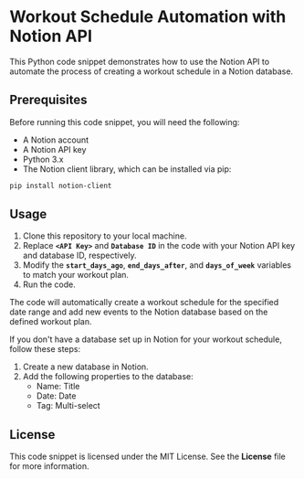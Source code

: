 # **Workout Schedule Automation with Notion API**

This Python code snippet demonstrates how to use the Notion API to automate the process of creating a workout schedule in a Notion database.

## **Prerequisites**

Before running this code snippet, you will need the following:

- A Notion account
- A Notion API key
- Python 3.x
- The Notion client library, which can be installed via pip:

```bash
pip install notion-client
```

## **Usage**

1. Clone this repository to your local machine.
2. Replace **`<API Key>`** and **`Database ID`** in the code with your Notion API key and database ID, respectively.
3. Modify the **`start_days_ago`**, **`end_days_after`**, and **`days_of_week`** variables to match your workout plan.
4. Run the code.

The code will automatically create a workout schedule for the specified date range and add new events to the Notion database based on the defined workout plan.

If you don't have a database set up in Notion for your workout schedule, follow these steps:

1. Create a new database in Notion.
2. Add the following properties to the database:
    - Name: Title
    - Date: Date
    - Tag: Multi-select

## **License**

This code snippet is licensed under the MIT License. See the **License** file for more information.
